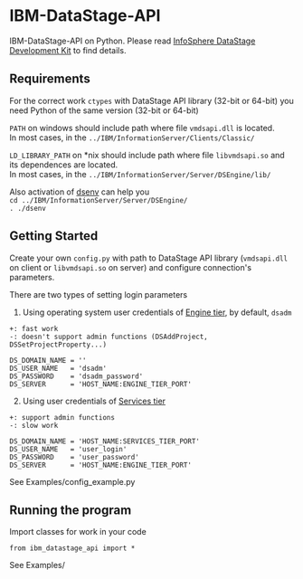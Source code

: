 # IBM-DataStage-API

IBM-DataStage-API on Python.
Please read [InfoSphere DataStage Development Kit](https://www.ibm.com/support/knowledgecenter/en/SSZJPZ_11.7.0/com.ibm.swg.im.iis.ds.cliapi.ref.doc/topics/r_dsvjbref_WebSphere_DataStage_Development_Kit.html) to find details.

## Requirements

For the correct work `ctypes` with DataStage API library (32-bit or 64-bit) you need Python of the same version (32-bit or 64-bit)

`PATH` on windows should include path where file `vmdsapi.dll` is located.  
In most cases, in the `../IBM/InformationServer/Clients/Classic/`

`LD_LIBRARY_PATH` on \*nix should include path where file `libvmdsapi.so` and its dependences are located.  
In most cases, in the `../IBM/InformationServer/Server/DSEngine/lib/`

Also activation of [dsenv](https://www.ibm.com/support/knowledgecenter/en/SSZJPZ_11.7.0/com.ibm.swg.im.iis.productization.iisinfsv.install.doc/topics/wsisinst_dsenv_file.html) can help you  
`cd ../IBM/InformationServer/Server/DSEngine/`  
`. ./dsenv`

## Getting Started

Create your own `config.py` with path to DataStage API library (`vmdsapi.dll` on client or `libvmdsapi.so` on server) and configure connection's parameters.

There are two types of setting login parameters

1. Using operating system user credentials of [Engine tier](https://www.ibm.com/support/knowledgecenter/en/SSZJPZ_11.7.0/com.ibm.swg.im.iis.productization.iisinfsv.overview.arch.doc/topics/wsisinst_arch_engine_layer.html), by default, `dsadm`
```
+: fast work
-: doesn't support admin functions (DSAddProject, DSSetProjectProperty...)

DS_DOMAIN_NAME = ''
DS_USER_NAME   = 'dsadm'
DS_PASSWORD    = 'dsadm_password'
DS_SERVER      = 'HOST_NAME:ENGINE_TIER_PORT'
```

2. Using user credentials of [Services tier](https://www.ibm.com/support/knowledgecenter/en/SSZJPZ_11.7.0/com.ibm.swg.im.iis.productization.iisinfsv.overview.arch.doc/topics/wsisinst_arch_domain_layer.html)
```
+: support admin functions
-: slow work

DS_DOMAIN_NAME = 'HOST_NAME:SERVICES_TIER_PORT'
DS_USER_NAME   = 'user_login'
DS_PASSWORD    = 'user_password'
DS_SERVER      = 'HOST_NAME:ENGINE_TIER_PORT'
```

See Examples/config_example.py

## Running the program

Import classes for work in your code

```
from ibm_datastage_api import *
```

See Examples/
